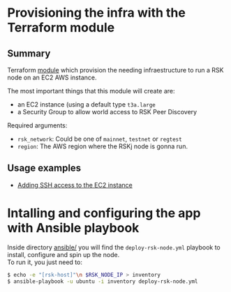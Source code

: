 # Provisioning the infra with the  Terraform module

## Summary
Terraform [module](https://www.terraform.io/docs/language/modules/index.html) which provision the needing infraestructure to run a RSK node on an EC2 AWS instance.

The most important things that this module will create are:
* an EC2 instance (using a default type `t3a.large`  
* a Security Group to allow world access to RSK Peer Discovery

Required arguments:

* `rsk_network`: Could be one of `mainnet`, `testnet` or `regtest`
* `region`: The AWS region where the RSKj node is gonna run.

## Usage examples
* [Adding SSH access to the EC2 instance](./Examples/AllowSSH.md)

# Intalling and configuring the app with Ansible playbook
Inside directory [ansible/](./ansible/) you will find the `deploy-rsk-node.yml` playbook to install, configure and spin up the node.  
To run it, you just need to:
```bash
$ echo -e "[rsk-host]"\n $RSK_NODE_IP > inventory
$ ansible-playbook -u ubuntu -i inventory deploy-rsk-node.yml
```
